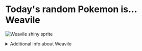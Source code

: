 # Today's random Pokemon is... Weavile

![Weavile shiny sprite](https://raw.githubusercontent.com/PokeAPI/sprites/master/sprites/pokemon/shiny/461.png)

<details>
<summary>Additional info about Weavile</summary>

| srpite type | image |
|------|------|
| back_default | ![Weavile back_default sprite](https://raw.githubusercontent.com/PokeAPI/sprites/master/sprites/pokemon/back/461.png) |
| back_female | ![Weavile back_female sprite](https://raw.githubusercontent.com/PokeAPI/sprites/master/sprites/pokemon/back/female/461.png) |
| back_shiny | ![Weavile back_shiny sprite](https://raw.githubusercontent.com/PokeAPI/sprites/master/sprites/pokemon/back/shiny/461.png) |
| back_shiny_female | ![Weavile back_shiny_female sprite](https://raw.githubusercontent.com/PokeAPI/sprites/master/sprites/pokemon/back/shiny/female/461.png) |
| front_default | ![Weavile front_default sprite](https://raw.githubusercontent.com/PokeAPI/sprites/master/sprites/pokemon/461.png) |
| front_female | ![Weavile front_female sprite](https://raw.githubusercontent.com/PokeAPI/sprites/master/sprites/pokemon/female/461.png) |
| front_shiny_female | ![Weavile front_shiny_female sprite](https://raw.githubusercontent.com/PokeAPI/sprites/master/sprites/pokemon/shiny/female/461.png) | </details>